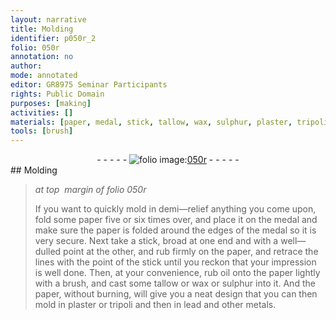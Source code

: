 ```yaml
---
layout: narrative
title: Molding
identifier: p050r_2
folio: 050r
annotation: no
author:
mode: annotated
editor: GR8975 Seminar Participants
rights: Public Domain
purposes: [making]
activities: []
materials: [paper, medal, stick, tallow, wax, sulphur, plaster, tripoli, lead]
tools: [brush]
---
```


 <div class="folio" align="center">- - - - - <a href="http://gallica.bnf.fr/ark:/12148/btv1b10500001g/f105.image" target="_blank"><img src="https://cu-mkp.github.io/GR8975-edition/assets/photo-icon.png" alt="folio image: " style="display:inline-block; margin-bottom:-3px;"/>050r</a> - - - - - </div> 
## Molding

 
> *at top  margin of folio 050r*
> 
> If you want to quickly mold in demi—relief anything you come upon, fold some <span class="material">paper</span> five or six times over, and place it on the <span class="material">medal</span> and make sure the paper is folded around the edges of the medal so it is very secure. Next take a <span class="material">stick</span>, broad at one end and with a well—dulled point at the other, and rub firmly on the paper, and retrace the lines with the point of the stick until you reckon that your impression is well done. Then, at your convenience, rub oil onto the paper lightly with a <span class="tool">brush</span>, and cast some <span class="material">tallow</span> or <span class="material">wax</span> or <span class="material">sulphur</span> into it. And the paper, without burning, will give you a neat design that you can then mold in <span class="material">plaster</span> or <span class="material">tripoli</span> and then in <span class="material">lead</span> and other metals.
  